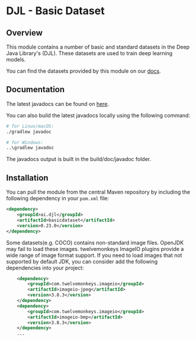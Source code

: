 # DJL - Basic Dataset

## Overview

This module contains a number of basic and standard datasets in the Deep Java Library's (DJL). These datasets are used to train deep learning models.

You can find the datasets provided by this module on our [docs](http://docs.djl.ai/docs/dataset.html).

## Documentation

The latest javadocs can be found on [here](https://javadoc.io/doc/ai.djl/basicdataset/latest/index.html).

You can also build the latest javadocs locally using the following command:

```sh
# for Linux/macOS:
./gradlew javadoc

# for Windows:
..\gradlew javadoc
```
The javadocs output is built in the build/doc/javadoc folder.


## Installation
You can pull the module from the central Maven repository by including the following dependency in your `pom.xml` file:

```xml
<dependency>
    <groupId>ai.djl</groupId>
    <artifactId>basicdataset</artifactId>
    <version>0.23.0</version>
</dependency>
```

Some datasets(e.g. COCO) contains non-standard image files. OpenJDK may fail to load these images.
twelvemonkeys ImageIO plugins provide a wide range of image format support. If you need to load
images that not supported by default JDK, you can consider add the following dependencies into your project:

```xml
    <dependency>
        <groupId>com.twelvemonkeys.imageio</groupId>
        <artifactId>imageio-jpeg</artifactId>
        <version>3.8.3</version>
    </dependency>
    <dependency>
        <groupId>com.twelvemonkeys.imageio</groupId>
        <artifactId>imageio-bmp</artifactId>
        <version>3.8.3</version>
    </dependency>
    ...
```

